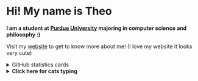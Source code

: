 # Hi! My name is Theo

**I am a student at [Purdue University](https://purdue.edu/) majoring in computer science and philosophy :)**

Visit my [website](https://theopark.me/) to get to know more about me! (I love my website it looks very cute)

<details><summary>GitHub statistics cards</summary><p>
  <a href="https://github.com/theopn/">
    <img src="https://github.com/theopn/github-stats/blob/master/generated/overview.svg#gh-dark-mode-only" />
    <img src="https://github.com/theopn/github-stats/blob/master/generated/languages.svg#gh-dark-mode-only" />
  </a>
</p></details>

<details><summary><b>Click here for cats typing</b></summary><p>
  <img src="https://media.giphy.com/media/ule4vhcY1xEKQ/giphy.gif" width="250" height="250" />
  <blockquote>Image from Giphy by reactionseditor</blockquote>
</p></details>
